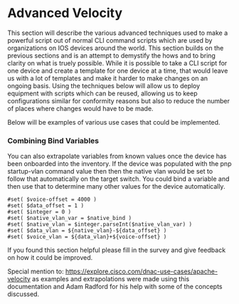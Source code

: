 # Advanced Velocity
This section will describe the various advanced techniques used to make a powerful script out of normal CLI command scripts which are used by organizations on IOS devices around the world. This section builds on the previous sections and is an attempt to demystify the hows and to bring clarity on what is truely possible. While it is possible to take a CLI script for one device and create a template for one device at a time, that would leave us with a lot of templates and make it harder to make changes on an ongoing basis. Using the techniques below will allow us to deploy equipment with scripts which can be reused, allowing us to keep configurations similar for conformity reasons but also to reduce the number of places where changes would have to be made. 

Below will be examples of various use cases that could be implemented.

### Combining Bind Variables
You can also extrapolate variables from known values once the device has been onboarded into the inventory. If the device was populated with the pnp startup-vlan command value then then the native vlan would be set to follow that automatically on the target switch. You could bind a variable and then use that to determine many other values for the device automatically.

```
#set( $voice-offset = 4000 )
#set( $data_offset = 1 )
#set( $integer = 0 )
#set( $native_vlan_var = $native_bind )
#set( $native_vlan = $integer.parseInt($native_vlan_var) )
#set( $data_vlan = ${native_vlan}-${data_offset} )
#set( $voice_vlan = ${data_vlan}+${voice-offset} )
```

If you found this section helpful please fill in the survey and give feedback on how it could be improved.

Special mention to: https://explore.cisco.com/dnac-use-cases/apache-velocity as examples and extrapolations were made using this documentation and Adam Radford for his help with some of the concepts discussed.
